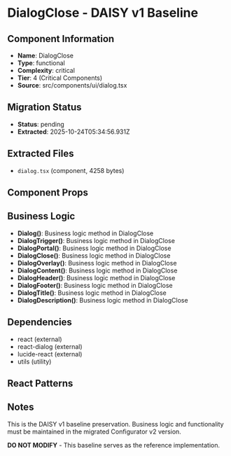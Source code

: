 # DialogClose - DAISY v1 Baseline

## Component Information

- **Name**: DialogClose
- **Type**: functional
- **Complexity**: critical
- **Tier**: 4 (Critical Components)
- **Source**: src/components/ui/dialog.tsx

## Migration Status

- **Status**: pending
- **Extracted**: 2025-10-24T05:34:56.931Z

## Extracted Files

- `dialog.tsx` (component, 4258 bytes)

## Component Props



## Business Logic

- **Dialog()**: Business logic method in DialogClose
- **DialogTrigger()**: Business logic method in DialogClose
- **DialogPortal()**: Business logic method in DialogClose
- **DialogClose()**: Business logic method in DialogClose
- **DialogOverlay()**: Business logic method in DialogClose
- **DialogContent()**: Business logic method in DialogClose
- **DialogHeader()**: Business logic method in DialogClose
- **DialogFooter()**: Business logic method in DialogClose
- **DialogTitle()**: Business logic method in DialogClose
- **DialogDescription()**: Business logic method in DialogClose

## Dependencies

- react (external)
- react-dialog (external)
- lucide-react (external)
- utils (utility)

## React Patterns



## Notes

This is the DAISY v1 baseline preservation. Business logic and functionality
must be maintained in the migrated Configurator v2 version.

**DO NOT MODIFY** - This baseline serves as the reference implementation.
